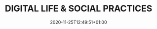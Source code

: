 ---
# Documentation: https://sourcethemes.com/academic/docs/managing-content/

title: "DIGITAL LIFE & SOCIAL PRACTICES"
summary: "The Digital Life and Social Practices explores the practices, transitions and frictions of existence in our social life within digitized environments."
authors: []
tags: ["metaverse"]
categories: []
date: 2020-11-25T12:49:51+01:00

# Optional external URL for project (replaces project detail page).
external_link: "https://charming-etn.eu/"

# Featured image
# To use, add an image named `featured.jpg/png` to your page's folder.
# Focal points: Smart, Center, TopLeft, Top, TopRight, Left, Right, BottomLeft, Bottom, BottomRight.
image:
  caption: ""
  focal_point: ""
  preview_only: false

# Custom links (optional).
#   Uncomment and edit lines below to show custom links.
# links:
# - name: Follow
#   url: https://twitter.com
#   icon_pack: fab
#   icon: twitter

url_code: ""
url_pdf: ""
url_slides: ""
url_video: ""

# Slides (optional).
#   Associate this project with Markdown slides.
#   Simply enter your slide deck's filename without extension.
#   E.g. `slides = "example-slides"` references `content/slides/example-slides.md`.
#   Otherwise, set `slides = ""`.
slides: ""
---